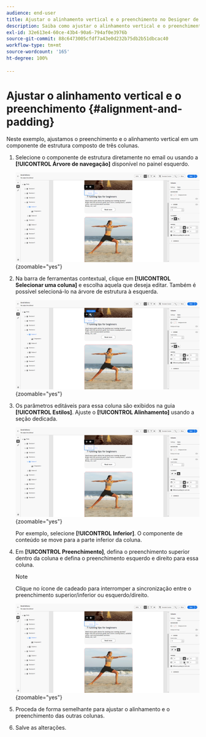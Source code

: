 ```yaml
---
audience: end-user
title: Ajustar o alinhamento vertical e o preenchimento no Designer de email
description: Saiba como ajustar o alinhamento vertical e o preenchimento
exl-id: 32e613e4-60ce-43b4-90a6-794af0e3976b
source-git-commit: 88c6473005cfdf7a43e0d232b75db2b51dbcac40
workflow-type: tm+mt
source-wordcount: '165'
ht-degree: 100%

---
```



# Ajustar o alinhamento vertical e o preenchimento {#alignment-and-padding}

Neste exemplo, ajustamos o preenchimento e o alinhamento vertical em um componente de estrutura composto de três colunas.

1. Selecione o componente de estrutura diretamente no email ou usando a **[!UICONTROL Árvore de navegação]** disponível no painel esquerdo.

   ![](assets/alignment_1.png){zoomable="yes"}

1. Na barra de ferramentas contextual, clique em **[!UICONTROL Selecionar uma coluna]** e escolha aquela que deseja editar. Também é possível selecioná-lo na árvore de estrutura à esquerda.

   ![](assets/alignment_2.png){zoomable="yes"}

1. Os parâmetros editáveis para essa coluna são exibidos na guia **[!UICONTROL Estilos]**. Ajuste o **[!UICONTROL Alinhamento]** usando a seção dedicada.

   ![](assets/alignment_3.png){zoomable="yes"}

   Por exemplo, selecione **[!UICONTROL Inferior]**. O componente de conteúdo se move para a parte inferior da coluna.

1. Em **[!UICONTROL Preenchimento]**, defina o preenchimento superior dentro da coluna e defina o preenchimento esquerdo e direito para essa coluna.

   >[!NOTE]
   >
   >Clique no ícone de cadeado para interromper a sincronização entre o preenchimento superior/inferior ou esquerdo/direito.

   ![](assets/alignment_4.png){zoomable="yes"}

1. Proceda de forma semelhante para ajustar o alinhamento e o preenchimento das outras colunas.

1. Salve as alterações.
